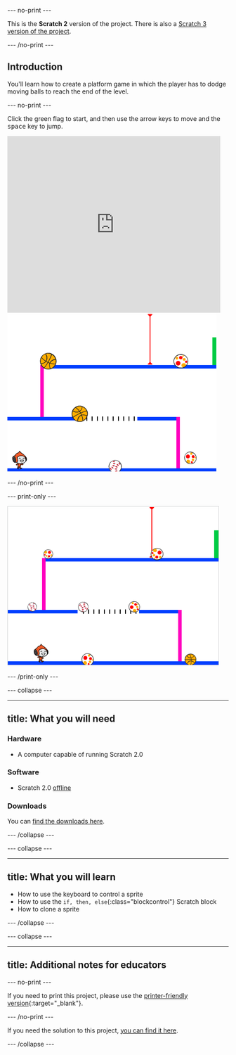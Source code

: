 --- no-print ---

This is the **Scratch 2** version of the project. There is also a [Scratch 3 version of the project](https://projects.raspberrypi.org/en/projects/dodgeball).

--- /no-print ---

## Introduction

You'll learn how to create a platform game in which the player has to dodge moving balls to reach the end of the level.

--- no-print ---

Click the green flag to start, and then use the arrow keys to move and the <kbd>space</kbd> key to jump.

<div class="scratch-preview">
  <iframe allowtransparency="true" width="485" height="402" src="https://scratch.mit.edu/projects/embed/39740618/?autostart=false" frameborder="0"></iframe>
  <img src="images/dodge-final.png">
</div>

--- /no-print ---

--- print-only ---

![dodgeball game being played](images/dodgeball-showcase.png)

--- /print-only ---

--- collapse ---

---
title: What you will need
---

### Hardware

+ A computer capable of running Scratch 2.0

### Software

+ Scratch 2.0 [offline](https://rpf.io/scratchoff)

### Downloads

You can [find the downloads here](http://rpf.io/p/en/dodgeball-scratch2-go).

--- /collapse ---

--- collapse ---

---
title: What you will learn
---

+ How to use the keyboard to control a sprite
+ How to use the `if, then, else`{:class="blockcontrol"} Scratch block
+ How to clone a sprite

--- /collapse ---

--- collapse ---

---
title: Additional notes for educators
---

--- no-print ---

If you need to print this project, please use the [printer-friendly version](https://projects.raspberrypi.org/en/projects/dodgeball-scratch2/print){:target="_blank"}.

--- /no-print ---

If you need the solution to this project, [you can find it here](http://rpf.io/p/en/dodgeball-scratch2-get).

--- /collapse ---
